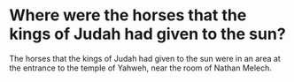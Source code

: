 # Where were the horses that the kings of Judah had given to the sun?

The horses that the kings of Judah had given to the sun were in an area at the entrance to the temple of Yahweh, near the room of Nathan Melech.
